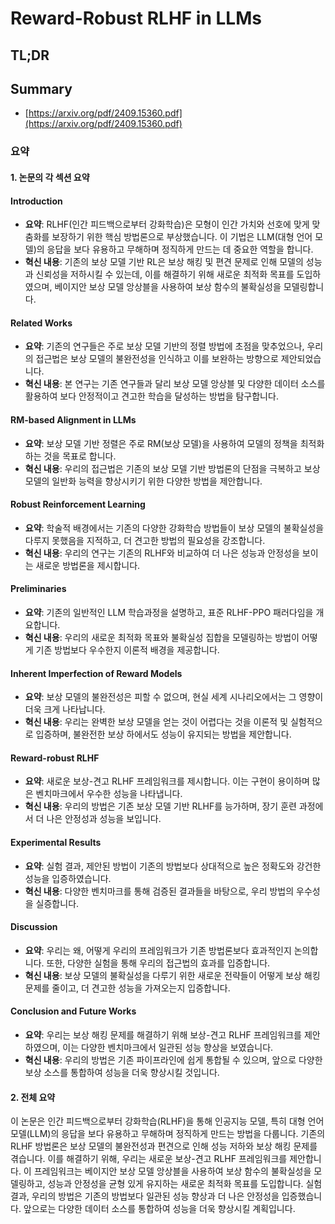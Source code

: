 # Reward-Robust RLHF in LLMs
## TL;DR
## Summary
- [https://arxiv.org/pdf/2409.15360.pdf](https://arxiv.org/pdf/2409.15360.pdf)

### 요약

#### 1. 논문의 각 섹션 요약

#### Introduction
- **요약**: RLHF(인간 피드백으로부터 강화학습)은 모형이 인간 가치와 선호에 맞게 맞춤화를 보장하기 위한 핵심 방법론으로 부상했습니다. 이 기법은 LLM(대형 언어 모델)의 응답을 보다 유용하고 무해하며 정직하게 만드는 데 중요한 역할을 합니다.
- **혁신 내용**: 기존의 보상 모델 기반 RL은 보상 해킹 및 편견 문제로 인해 모델의 성능과 신뢰성을 저하시킬 수 있는데, 이를 해결하기 위해 새로운 최적화 목표를 도입하였으며, 베이지안 보상 모델 앙상블을 사용하여 보상 함수의 불확실성을 모델링합니다.

#### Related Works
- **요약**: 기존의 연구들은 주로 보상 모델 기반의 정렬 방법에 초점을 맞추었으나, 우리의 접근법은 보상 모델의 불완전성을 인식하고 이를 보완하는 방향으로 제안되었습니다.
- **혁신 내용**: 본 연구는 기존 연구들과 달리 보상 모델 앙상블 및 다양한 데이터 소스를 활용하여 보다 안정적이고 견고한 학습을 달성하는 방법을 탐구합니다.

#### RM-based Alignment in LLMs
- **요약**: 보상 모델 기반 정렬은 주로 RM(보상 모델)을 사용하여 모델의 정책을 최적화하는 것을 목표로 합니다.
- **혁신 내용**: 우리의 접근법은 기존의 보상 모델 기반 방법론의 단점을 극복하고 보상 모델의 일반화 능력을 향상시키기 위한 다양한 방법을 제안합니다.

#### Robust Reinforcement Learning
- **요약**: 학술적 배경에서는 기존의 다양한 강화학습 방법들이 보상 모델의 불확실성을 다루지 못했음을 지적하고, 더 견고한 방법의 필요성을 강조합니다.
- **혁신 내용**: 우리의 연구는 기존의 RLHF와 비교하여 더 나은 성능과 안정성을 보이는 새로운 방법론을 제시합니다.

#### Preliminaries
- **요약**: 기존의 일반적인 LLM 학습과정을 설명하고, 표준 RLHF-PPO 패러다임을 개요합니다.
- **혁신 내용**: 우리의 새로운 최적화 목표와 불확실성 집합을 모델링하는 방법이 어떻게 기존 방법보다 우수한지 이론적 배경을 제공합니다.

#### Inherent Imperfection of Reward Models
- **요약**: 보상 모델의 불완전성은 피할 수 없으며, 현실 세계 시나리오에서는 그 영향이 더욱 크게 나타납니다.
- **혁신 내용**: 우리는 완벽한 보상 모델을 얻는 것이 어렵다는 것을 이론적 및 실험적으로 입증하며, 불완전한 보상 하에서도 성능이 유지되는 방법을 제안합니다.

#### Reward-robust RLHF
- **요약**: 새로운 보상-견고 RLHF 프레임워크를 제시합니다. 이는 구현이 용이하며 많은 벤치마크에서 우수한 성능을 나타냅니다.
- **혁신 내용**: 우리의 방법은 기존 보상 모델 기반 RLHF를 능가하며, 장기 훈련 과정에서 더 나은 안정성과 성능을 보입니다.

#### Experimental Results
- **요약**: 실험 결과, 제안된 방법이 기존의 방법보다 상대적으로 높은 정확도와 강건한 성능을 입증하였습니다.
- **혁신 내용**: 다양한 벤치마크를 통해 검증된 결과들을 바탕으로, 우리 방법의 우수성을 실증합니다.

#### Discussion
- **요약**: 우리는 왜, 어떻게 우리의 프레임워크가 기존 방법론보다 효과적인지 논의합니다. 또한, 다양한 실험을 통해 우리의 접근법의 효과를 입증합니다.
- **혁신 내용**: 보상 모델의 불확실성을 다루기 위한 새로운 전략들이 어떻게 보상 해킹 문제를 줄이고, 더 견고한 성능을 가져오는지 입증합니다.

#### Conclusion and Future Works
- **요약**: 우리는 보상 해킹 문제를 해결하기 위해 보상-견고 RLHF 프레임워크를 제안하였으며, 이는 다양한 벤치마크에서 일관된 성능 향상을 보였습니다.
- **혁신 내용**: 우리의 방법은 기존 파이프라인에 쉽게 통합될 수 있으며, 앞으로 다양한 보상 소스를 통합하여 성능을 더욱 향상시킬 것입니다.

#### 2. 전체 요약

이 논문은 인간 피드백으로부터 강화학습(RLHF)을 통해 인공지능 모델, 특히 대형 언어 모델(LLM)의 응답을 보다 유용하고 무해하며 정직하게 만드는 방법을 다룹니다. 기존의 RLHF 방법론은 보상 모델의 불완전성과 편견으로 인해 성능 저하와 보상 해킹 문제를 겪습니다. 이를 해결하기 위해, 우리는 새로운 보상-견고 RLHF 프레임워크를 제안합니다. 이 프레임워크는 베이지안 보상 모델 앙상블을 사용하여 보상 함수의 불확실성을 모델링하고, 성능과 안정성을 균형 있게 유지하는 새로운 최적화 목표를 도입합니다. 실험 결과, 우리의 방법은 기존의 방법보다 일관된 성능 향상과 더 나은 안정성을 입증했습니다. 앞으로는 다양한 데이터 소스를 통합하여 성능을 더욱 향상시킬 계획입니다.